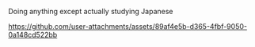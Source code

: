 Doing anything except actually studying Japanese

https://github.com/user-attachments/assets/89af4e5b-d365-4fbf-9050-0a148cd522bb

